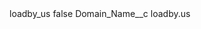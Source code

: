 <?xml version="1.0" encoding="UTF-8"?>
<CustomMetadata xmlns="http://soap.sforce.com/2006/04/metadata" xmlns:xsi="http://www.w3.org/2001/XMLSchema-instance" xmlns:xsd="http://www.w3.org/2001/XMLSchema">
    <label>loadby_us</label>
    <protected>false</protected>
    <values>
        <field>Domain_Name__c</field>
        <value xsi:type="xsd:string">loadby.us</value>
    </values>
</CustomMetadata>
